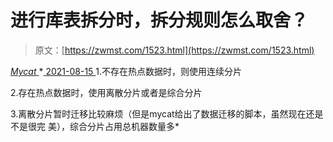 <!--yml
category: 未分类
date: 0001-01-01 00:00:00
-->

# 进行库表拆分时，拆分规则怎么取舍？

> 原文：[https://zwmst.com/1523.html](https://zwmst.com/1523.html)

   [ *Mycat* ](https://zwmst.com/mycat)*[ <time datetime="2021-08-15T11:52:00+08:00"> 2021-08-15 </time> ](https://zwmst.com/1523.html)  1.不存在热点数据时，则使用连续分片

2.存在热点数据时，使用离散分片或者是综合分片

3.离散分片暂时迁移比较麻烦（但是mycat给出了数据迁移的脚本，虽然现在还是不是很完 美），综合分片占用总机器数量多*